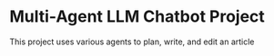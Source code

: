 # Multi-Agent LLM Chatbot Project
This project uses various agents to plan, write, and edit an article
